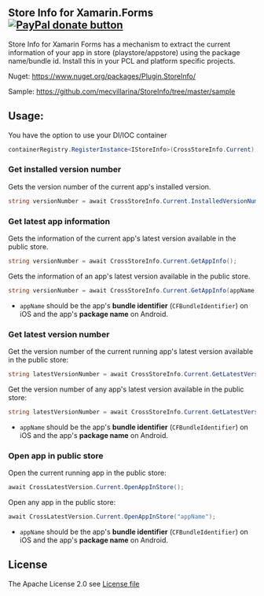 ##  Store Info for Xamarin.Forms [![PayPal donate button](https://www.paypalobjects.com/en_US/i/btn/btn_donateCC_LG.gif)](https://www.paypal.com/cgi-bin/webscr?cmd=_s-xclick&hosted_button_id=4KHTXCBWYXTNG "Donate to this project using Paypal")

Store Info for Xamarin Forms has a mechanism to extract the current information of your app in store (playstore/appstore) using the package name/bundle id.  Install this in your PCL and platform specific projects.

Nuget: https://www.nuget.org/packages/Plugin.StoreInfo/

Sample: https://github.com/mecvillarina/StoreInfo/tree/master/sample

## Usage:

You have the option to use your DI/IOC container

```C#
containerRegistry.RegisterInstance<IStoreInfo>(CrossStoreInfo.Current);
```

### Get installed version number

Gets the version number of the current app's installed version.

```C#
string versionNumber = await CrossStoreInfo.Current.InstalledVersionNumber;
```

### Get latest app information

Gets the information of the current app's latest version available in the public store.

```C#
string versionNumber = await CrossStoreInfo.Current.GetAppInfo();
```

Gets the information of an app's latest version available in the public store.

```C#
string versionNumber = await CrossStoreInfo.Current.GetAppInfo(appName);
```

- `appName` should be the app's **bundle identifier** (`CFBundleIdentifier`) on iOS and the app's **package name** on Android.

### Get latest version number

Get the version number of the current running app's latest version available in the public store:

```csharp
string latestVersionNumber = await CrossStoreInfo.Current.GetLatestVersionNumber();
```

Get the version number of any app's latest version available in the public store:

```csharp
string latestVersionNumber = await CrossStoreInfo.Current.GetLatestVersionNumber("appName");
```

- `appName` should be the app's **bundle identifier** (`CFBundleIdentifier`) on iOS and the app's **package name** on Android.

### Open app in public store

Open the current running app in the public store:

```csharp
await CrossLatestVersion.Current.OpenAppInStore();
```

Open any app in the public store:

```csharp
await CrossLatestVersion.Current.OpenAppInStore("appName");
```

- `appName` should be the app's **bundle identifier** (`CFBundleIdentifier`) on iOS and the app's **package name** on Android.

## License
The Apache License 2.0 see [License file](LICENSE)
